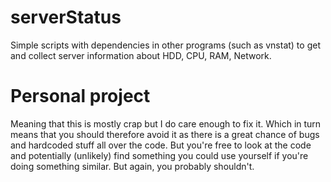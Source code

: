 # serverStatus
Simple scripts with dependencies in other programs (such as vnstat) to get and collect server information about HDD, CPU, RAM, Network.

# Personal project
Meaning that this is mostly crap but I do care enough to fix it. 
Which in turn means that you should therefore avoid it as there is a great chance of bugs and hardcoded stuff all over the code.
But you're free to look at the code and potentially (unlikely) find something you could use yourself if you're doing something similar. But again, you probably shouldn't.
